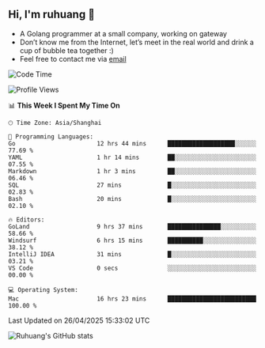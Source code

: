 ## Hi, I'm ruhuang 👋

- A Golang programmer at a small company, working on gateway
- Don’t know me from the Internet, let’s meet in the real world and drink a cup of bubble tea together :)
- Feel free to contact me via [email](mailto:ruhuang2001@gmail.com)
<!--START_SECTION:waka-->
![Code Time](http://img.shields.io/badge/Code%20Time-481%20hrs%2014%20mins-blue)

![Profile Views](http://img.shields.io/badge/Profile%20Views-4-blue)

📊 **This Week I Spent My Time On** 

```text
🕑︎ Time Zone: Asia/Shanghai

💬 Programming Languages: 
Go                       12 hrs 44 mins      ███████████████████░░░░░░   77.69 % 
YAML                     1 hr 14 mins        ██░░░░░░░░░░░░░░░░░░░░░░░   07.55 % 
Markdown                 1 hr 3 mins         ██░░░░░░░░░░░░░░░░░░░░░░░   06.46 % 
SQL                      27 mins             █░░░░░░░░░░░░░░░░░░░░░░░░   02.83 % 
Bash                     20 mins             █░░░░░░░░░░░░░░░░░░░░░░░░   02.10 % 

🔥 Editors: 
GoLand                   9 hrs 37 mins       ███████████████░░░░░░░░░░   58.66 % 
Windsurf                 6 hrs 15 mins       ██████████░░░░░░░░░░░░░░░   38.12 % 
IntelliJ IDEA            31 mins             █░░░░░░░░░░░░░░░░░░░░░░░░   03.21 % 
VS Code                  0 secs              ░░░░░░░░░░░░░░░░░░░░░░░░░   00.00 % 

💻 Operating System: 
Mac                      16 hrs 23 mins      █████████████████████████   100.00 % 
```


 Last Updated on 26/04/2025 15:33:02 UTC
<!--END_SECTION:waka-->

![Ruhuang's GitHub stats](https://github-readme-stats.vercel.app/api?username=ruhuang2001&count_private=true&hide_title=true&show_icons=true&theme=vue)

